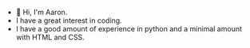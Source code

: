 - 👋 Hi, I'm Aaron.
- I have a great interest in coding.
- I have a good amount of experience in python and a minimal amount with HTML and CSS.
